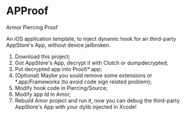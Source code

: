 # APProof
Armor Piercing Proof

An iOS application template, to inject dynamic hook for an third-party AppStore's App, without device jailbroken.

1. Download this project;
2. Got AppStore's App, decrypt it with Clutch or dumpdecrypted;
3. Put decrypted app into Proof/*.app;
4. (Optional) Maybe you sould remove some extensions or *.app/Frameworks (to avoid code sign related problem);
5. Modify hook code in Piercing/Source;
5. Modify app Id in Amor;
7. Rebuild Amor project and run it, now you can debug the third-party AppStore's App with your dylib injected in Xcode!
